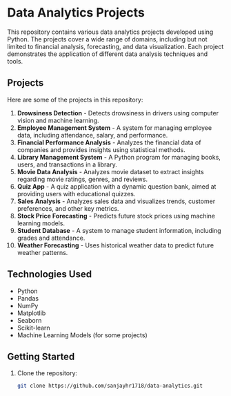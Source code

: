 # Data Analytics Projects

This repository contains various data analytics projects developed using Python. The projects cover a wide range of domains, including but not limited to financial analysis, forecasting, and data visualization. Each project demonstrates the application of different data analysis techniques and tools.

## Projects

Here are some of the projects in this repository:

1. **Drowsiness Detection** - Detects drowsiness in drivers using computer vision and machine learning.
2. **Employee Management System** - A system for managing employee data, including attendance, salary, and performance.
3. **Financial Performance Analysis** - Analyzes the financial data of companies and provides insights using statistical methods.
4. **Library Management System** - A Python program for managing books, users, and transactions in a library.
5. **Movie Data Analysis** - Analyzes movie dataset to extract insights regarding movie ratings, genres, and reviews.
6. **Quiz App** - A quiz application with a dynamic question bank, aimed at providing users with educational quizzes.
7. **Sales Analysis** - Analyzes sales data and visualizes trends, customer preferences, and other key metrics.
8. **Stock Price Forecasting** - Predicts future stock prices using machine learning models.
9. **Student Database** - A system to manage student information, including grades and attendance.
10. **Weather Forecasting** - Uses historical weather data to predict future weather patterns.

## Technologies Used

- Python
- Pandas
- NumPy
- Matplotlib
- Seaborn
- Scikit-learn
- Machine Learning Models (for some projects)

## Getting Started

1. Clone the repository:
   ```bash
   git clone https://github.com/sanjayhr1718/data-analytics.git
